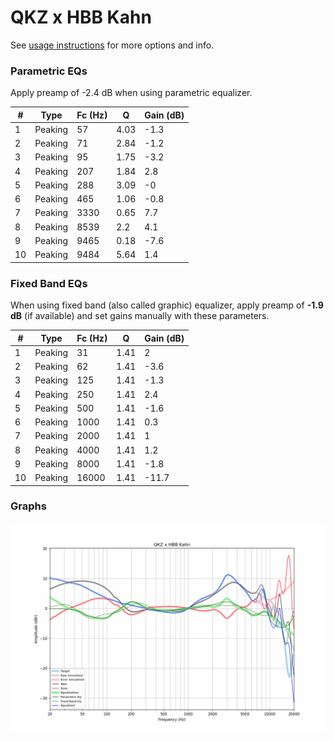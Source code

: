 # QKZ x HBB Kahn
See [usage instructions](https://github.com/jaakkopasanen/AutoEq#usage) for more options and info.

### Parametric EQs
Apply preamp of -2.4 dB when using parametric equalizer.

|   # | Type    |   Fc (Hz) |    Q |   Gain (dB) |
|-----|---------|-----------|------|-------------|
|   1 | Peaking |        57 | 4.03 |        -1.3 |
|   2 | Peaking |        71 | 2.84 |        -1.2 |
|   3 | Peaking |        95 | 1.75 |        -3.2 |
|   4 | Peaking |       207 | 1.84 |         2.8 |
|   5 | Peaking |       288 | 3.09 |        -0   |
|   6 | Peaking |       465 | 1.06 |        -0.8 |
|   7 | Peaking |      3330 | 0.65 |         7.7 |
|   8 | Peaking |      8539 | 2.2  |         4.1 |
|   9 | Peaking |      9465 | 0.18 |        -7.6 |
|  10 | Peaking |      9484 | 5.64 |         1.4 |

### Fixed Band EQs
When using fixed band (also called graphic) equalizer, apply preamp of **-1.9 dB** (if available) and set gains manually with these parameters.

|   # | Type    |   Fc (Hz) |    Q |   Gain (dB) |
|-----|---------|-----------|------|-------------|
|   1 | Peaking |        31 | 1.41 |         2   |
|   2 | Peaking |        62 | 1.41 |        -3.6 |
|   3 | Peaking |       125 | 1.41 |        -1.3 |
|   4 | Peaking |       250 | 1.41 |         2.4 |
|   5 | Peaking |       500 | 1.41 |        -1.6 |
|   6 | Peaking |      1000 | 1.41 |         0.3 |
|   7 | Peaking |      2000 | 1.41 |         1   |
|   8 | Peaking |      4000 | 1.41 |         1.2 |
|   9 | Peaking |      8000 | 1.41 |        -1.8 |
|  10 | Peaking |     16000 | 1.41 |       -11.7 |

### Graphs
![](./QKZ%20x%20HBB%20Kahn.png)
